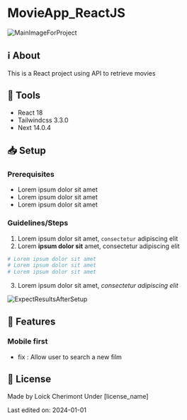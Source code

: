 <!-- 
    MAIN TITLE
    ModelReadme : Replace with project name
    Language : Replace with main language for the project

    Ex: Todo_ReactJS 
-->
# MovieApp_ReactJS

![MainImageForProject](https://placehold.co/500x300)

<!-- 
    ABOUT
    Short summary explaining the reasons of the project and tell about worked concepts

    Ex: This is a Front-End project made with HTML, CSS for design and JavaScript to work on client-side validation (Constraint API)
-->
## :information_source: About  

This is a React project using API to retrieve movies

<!-- 
    TOOLS
    Short list of used tools with their versions

    Ex: 
    - Go 1.18
    - MySQL 8.0.29
    - Bootstrap 5.2.0-beta1
-->
## :wrench: Tools
- React 18
- Tailwindcss 3.3.0
- Next 14.0.4

<!-- 
    SETUP
    Explain using command lines, the steps to follow to setup the project
    At the end show, the expected result with a image   

    Ex: 
    1. Download the whole project `Travel` on your system
    2. Open your terminal in `Travel`
    ```
    cd Travel
    ```
    3. In `Travel` directory, run:
    ```
    go run github.com/loickcherimont/Travel/main
    ```
    4. If there is no error. Go on your favorite browser and use this line in your URL address bar
    ```
    http://localhost:8080/travel
    ```
    5. Here you are! Welcome in the main page of the Web application

    ![Main page of the application](assets/images/readme_images/mainpage.png)
-->

## :inbox_tray: Setup

### Prerequisites
<!-- Bullet list or simple sentence explaining what contributor needs for this project -->
- Lorem ipsum dolor sit amet
- Lorem ipsum dolor sit amet
- Lorem ipsum dolor sit amet

### Guidelines/Steps
1. Lorem ipsum dolor sit amet, `consectetur` adipiscing elit
2. Lorem **ipsum dolor sit** amet, consectetur adipiscing elit
```bash
# Lorem ipsum dolor sit amet
# Lorem ipsum dolor sit amet
# Lorem ipsum dolor sit amet
```
3. Lorem ipsum dolor sit amet, *consectetur adipiscing elit*

![ExpectResultsAfterSetup](https://placehold.co/300x200)

<!-- 
    FEATURES
    List of the main new features, fixes to bring on the project

    Ex:
    - Setup Night/Day mode
    - Add animation when music is playing
-->

## :rocket: Features

### Mobile first
- fix : Allow user to search a new film

<!-- 
    LICENSE
    Write Developer name with used license
 -->
## :key: License
Made by Loick Cherimont 
Under [license_name]  

Last edited on: 2024-01-01
